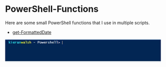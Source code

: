 # PowerShell-Functions
Here are some small PowerShell functions that I use in multiple scripts.

* [get-FormattedDate](https://github.com/kieranwalsh/PowerShell-Functions/blob/main/get-FormattedDate.ps1)

![Gif of get-FormattedDate in action](https://github.com/kieranwalsh/img/blob/main/get-FormattedDate.gif)
